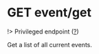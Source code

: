 # <span class="badge badge-light">GET</span> <span class="badge badge-light">event/get</span>

!> Privileged endpoint ([?](privileged.md))

Get a list of all current events.

